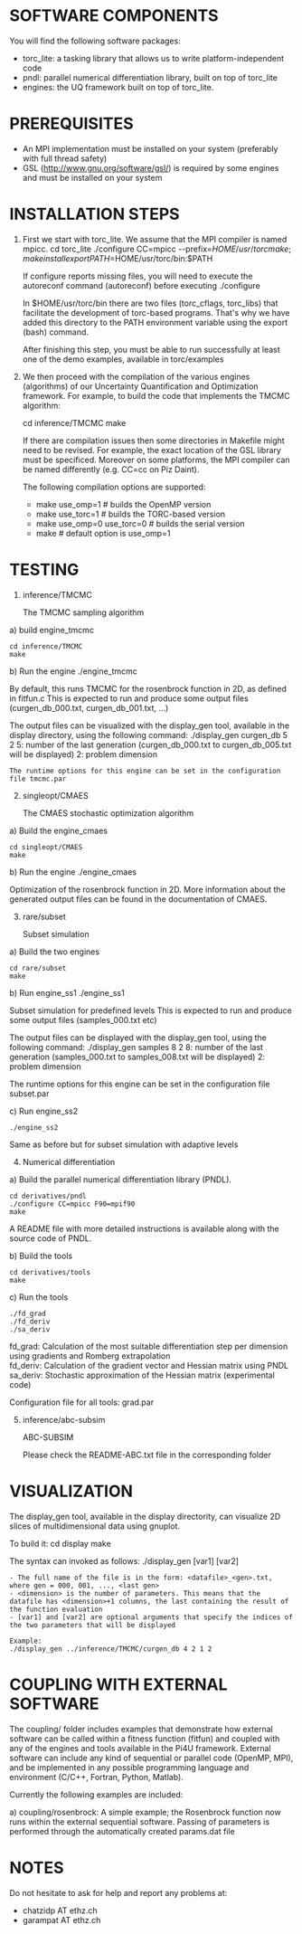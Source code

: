 # SOFTWARE COMPONENTS

You will find the following software packages:

- torc_lite: a tasking library that allows us to write platform-independent code
- pndl: parallel numerical differentiation library, built on top of torc_lite
- engines: the UQ framework built on top of torc_lite. 


# PREREQUISITES
- An MPI implementation must be installed on your system (preferably with full thread safety)
- GSL (http://www.gnu.org/software/gsl/) is required by some engines and must be installed on your system


# INSTALLATION STEPS

1) First we start with torc_lite. We assume that the MPI compiler is named mpicc.
	cd torc_lite
	./configure CC=mpicc --prefix=$HOME/usr/torc
	make; make install
	export PATH=$HOME/usr/torc/bin:$PATH

   If configure reports missing files, you will need to execute the autoreconf command (autoreconf) before executing ./configure 

   In $HOME/usr/torc/bin there are two files (torc_cflags, torc_libs) that facilitate the development of torc-based programs.
   That's why we have added this directory to the PATH environment variable using the export (bash) command. 
 
   After finishing this step, you must be able to run successfully at least one of the demo examples, available in torc/examples

2) We then proceed with the compilation of the various engines (algorithms) of our Uncertainty Quantification and Optimization framework.
   For example, to build the code that implements the TMCMC algorithm:

	cd inference/TMCMC
	make 

   If there are compilation issues then some directories in Makefile might need to be revised.
   For example, the exact location of the GSL library must be specificed.
   Moreover on some platforms, the MPI compiler can be named differently (e.g. CC=cc on Piz Daint).

   The following compilation options are supported:
	- make use_omp=1		# builds the OpenMP version
	- make use_torc=1		# builds the TORC-based version 
	- make use_omp=0 use_torc=0	# builds the serial version
	- make				# default option is use_omp=1


# TESTING

1) inference/TMCMC

   The TMCMC sampling algorithm

a) build engine_tmcmc

	cd inference/TMCMC
	make

b) Run the engine
	./engine_tmcmc

   By default, this runs TMCMC for the rosenbrock function in 2D, as defined in fitfun.c 
   This is expected to run and produce some output files (curgen_db_000.txt, curgen_db_001.txt, ...)

   The output files can be visualized with the display_gen tool, available in the display directory, using the following command:
	./display_gen curgen_db 5 2
	5: number of the last generation (curgen_db_000.txt to curgen_db_005.txt will be displayed)
	2: problem dimension

    The runtime options for this engine can be set in the configuration file tmcmc.par

2) singleopt/CMAES

   The CMAES stochastic optimization algorithm

a) Build the engine_cmaes

	cd singleopt/CMAES
	make

b) Run the engine
	./engine_cmaes

   Optimization of the rosenbrock function in 2D.
   More information about the generated output files can be found in the documentation of CMAES.

3) rare/subset

   Subset simulation 

a) Build the two engines

	cd rare/subset
	make

b) Run engine_ss1
	./engine_ss1

   Subset simulation for predefined levels
   This is expected to run and produce some output files (samples_000.txt etc)

   The output files can be displayed with the display_gen tool, using the following command:
	./display_gen samples 8 2
	8: number of the last generation (samples_000.txt to samples_008.txt will be displayed)
	2: problem dimension

   The runtime options for this engine can be set in the configuration file subset.par

c) Run engine_ss2

	./engine_ss2 

   Same as before but for subset simulation with adaptive levels


4) Numerical differentiation

a) Build the parallel numerical differentiation library (PNDL).

	cd derivatives/pndl
	./configure CC=mpicc F90=mpif90 
	make

   A README file with more detailed instructions is available along with the source code of PNDL. 

b) Build the tools 

	cd derivatives/tools
	make

c) Run the tools

	./fd_grad
	./fd_deriv
	./sa_deriv

   fd_grad: Calculation of the most suitable differentiation step per dimension using gradients and Romberg extrapolation   
   fd_deriv: Calculation of the gradient vector and Hessian matrix using PNDL 
   sa_deriv: Stochastic approximation of the Hessian matrix (experimental code)

   Configuration file for all tools: grad.par

5) inference/abc-subsim

   ABC-SUBSIM

   Please check the README-ABC.txt file in the corresponding folder


# VISUALIZATION

   The display_gen tool, available in the display directority,  can visualize 2D slices of multidimensional data using gnuplot. 

   To build it:
	cd display
	make

   The syntax can invoked as follows:
	./display_gen <datafile> <last gen> <dimension> [var1] [var2]

    - The full name of the file is in the form: <datafile>_<gen>.txt, where gen = 000, 001, ..., <last gen>
    - <dimension> is the number of parameters. This means that the datafile has <dimension>+1 columns, the last containing the result of the function evaluation
    - [var1] and [var2] are optional arguments that specify the indices of the two parameters that will be displayed
	
    Example:
	./display_gen ../inference/TMCMC/curgen_db 4 2 1 2


# COUPLING WITH EXTERNAL SOFTWARE

   The coupling/ folder includes examples that demonstrate how external software can be called within a fitness function (fitfun)
   and coupled with any of the engines and tools available in the Pi4U framework.
   External software can include any kind of sequential or parallel code (OpenMP, MPI), 
   and be implemented in any possible programming language and environment (C/C++, Fortran, Python, Matlab). 
 	
Currently the following examples are included:

a) coupling/rosenbrock:
	A simple example; the Rosenbrock function now runs within the external sequential software.
	Passing of parameters is performed through the automatically created params.dat file


# NOTES

Do not hesitate to ask for help and report any problems at:
- chatzidp AT ethz.ch
- garampat AT ethz.ch
